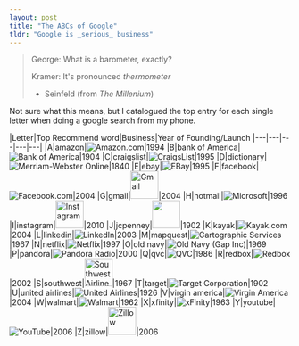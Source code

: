 ```yaml
---
layout: post
title: "The ABCs of Google"
tldr: "Google is _serious_ business"
---
```


>  George: What is a barometer, exactly?
>
>  Kramer: It's pronounced _thermometer_
>   - Seinfeld (from _The Millenium_)

Not sure what this means, but I catalogued the top entry for each single letter when doing a google search from my phone.

|Letter|Top Recommend word|Business|Year of Founding/Launch
|---|---|---|---|---|
|A|amazon|![Amazon.com](http://upload.wikimedia.org/wikipedia/commons/thumb/6/62/Amazon.com-Logo.svg/100px-Amazon.com-Logo.svg.png)|1994
|B|bank of America|![Bank of America](http://upload.wikimedia.org/wikipedia/en/thumb/0/04/Bank_of_America.svg/150px-Bank_of_America.svg.png)|1904
|C|craigslist|![CraigsList](http://upload.wikimedia.org/wikipedia/commons/thumb/c/c6/Craigslist.svg/100px-Craigslist.svg.png)|1995
|D|dictionary|![Merriam-Webster Online](http://upload.wikimedia.org/wikipedia/en/thumb/3/32/Merriam-Webster_logo.svg/75px-Merriam-Webster_logo.svg.png)|1840
|E|ebay|![EBay](http://upload.wikimedia.org/wikipedia/commons/thumb/1/11/EBay_former_logo.svg/100px-EBay_former_logo.svg.png)|1995
|F|facebook|![Facebook.com](http://upload.wikimedia.org/wikipedia/commons/thumb/0/06/Facebook.svg/100px-Facebook.svg.png)|2004
|G|gmail|<img alt="Gmail" src="http://upload.wikimedia.org/wikipedia/en/0/0a/Gmail_logo.png" height="50px" />|2004
|H|hotmail|![Microsoft](http://upload.wikimedia.org/wikipedia/en/7/70/Hotmail_logo.png)|1996
|I|instagram|<img alt="Instagram" src="http://upload.wikimedia.org/wikipedia/en/2/28/Instagram_logo.png" height="50px"/>|2010
|J|jcpenney|<img src="http://upload.wikimedia.org/wikipedia/en/8/80/JCPenney2009ffghfsgf.png" height="50px"/>|1902
|K|kayak|![Kayak.com](http://upload.wikimedia.org/wikipedia/en/thumb/b/b2/KAYAK_logo.png/200px-KAYAK_logo.png)|2004
|L|linkedin|![LinkedIn](http://upload.wikimedia.org/wikipedia/commons/thumb/0/01/LinkedIn_Logo.svg/100px-LinkedIn_Logo.svg.png)|2003
|M|mapquest|![Cartographic Services](http://upload.wikimedia.org/wikipedia/en/archive/f/f8/20120923211042%21Mapquestlogonew.png)|1967
|N|netflix|![Netflix](http://upload.wikimedia.org/wikipedia/commons/thumb/6/69/Netflix_logo.svg/100px-Netflix_logo.svg.png)|1997
|O|old navy|![Old Navy (Gap Inc)](http://upload.wikimedia.org/wikipedia/en/thumb/8/8b/OldNavyOriginalLogo.jpg/100px-OldNavyOriginalLogo.jpg)|1969
|P|pandora|![Pandora Radio](http://upload.wikimedia.org/wikipedia/commons/thumb/e/ed/Pandora2-Logo.svg/150px-Pandora2-Logo.svg.png)|2000
|Q|qvc|![QVC](http://upload.wikimedia.org/wikipedia/commons/thumb/5/5a/QVC_HD.svg/75px-QVC_HD.svg.png)|1986
|R|redbox|![Redbox](http://upload.wikimedia.org/wikipedia/en/f/fc/Redbox_logo.png)|2002
|S|southwest|<img alt="Southwest Airlines" src="http://upload.wikimedia.org/wikipedia/en/2/22/Southwest.com_Takeoff_Logo.jpg" height="50px"/>|1967
|T|target|![Target Corporation](http://upload.wikimedia.org/wikipedia/commons/thumb/9/9a/Target_logo.svg/50px-Target_logo.svg.png)|1902
|U|united airlines|![United Airlines](http://upload.wikimedia.org/wikipedia/en/thumb/e/e0/United_Airlines_Logo.svg/200px-United_Airlines_Logo.svg.png)|1926
|V|virgin america|![Virgin America](http://upload.wikimedia.org/wikipedia/en/thumb/5/58/Virgin_America_Logo.svg/150px-Virgin_America_Logo.svg.png)|2004
|W|walmart|![Walmart](http://upload.wikimedia.org/wikipedia/commons/thumb/7/76/New_Walmart_Logo.svg/200px-New_Walmart_Logo.svg.png)|1962
|X|xfinity|![xFinity](http://upload.wikimedia.org/wikipedia/commons/thumb/a/a3/Comcast_Logo.svg/150px-Comcast_Logo.svg.png)|1963
|Y|youtube|![YouTube](http://upload.wikimedia.org/wikipedia/commons/thumb/e/e8/Logo_Youtube.svg/100px-Logo_Youtube.svg.png)|2006
|Z|zillow|<img alt="Zillow" src="http://upload.wikimedia.org/wikipedia/commons/c/c1/Zillowlogo_color.PNG" height="50px"/>|2006
